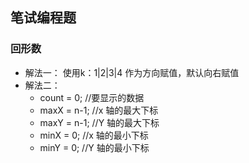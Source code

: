 ## 笔试编程题
### 回形数
- 解法一：
使用k：1|2|3|4 作为方向赋值，默认向右赋值
- 解法二：
  - count = 0; //要显示的数据
  - maxX = n-1; //x 轴的最大下标
  - maxY = n-1; //Y 轴的最大下标
  - minX = 0; //x 轴的最小下标
  - minY = 0; //Y 轴的最小下标